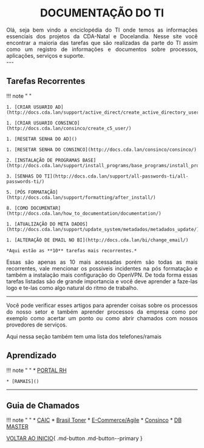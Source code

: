 <h1> 
  <center> 
  <b>DOCUMENTAÇÃO DO TI</b> 
  </center> 
</h1>

<div align="justify">
Olá, seja bem vindo a enciclopédia do TI onde temos as informações essenciais dos projetos da CDA-Natal e Docelandia. Nesse site você encontrar a maioria das tarefas que são realizadas da parte do TI assim como um registro de informações e documentos sobre processos, aplicações, serviços e suporte.   
</div>
--- 

## Tarefas Recorrentes  
!!! note " " 
    
    1. [CRIAR USUARIO AD](http://docs.cda.lan/support/active_direct/create_active_directory_user/)
    
    1. [CRIAR USUARIO CONSINCO](http://docs.cda.lan/consinco/create_c5_user/)
    
    1. [RESETAR SENHA DO AD]()
    
    1. [RESETAR SENHA DO CONSINCO](http://docs.cda.lan/consinco/consinco/)
    
    2. [INSTALAÇÃO DE PROGRAMAS BASE](http://docs.cda.lan/support/install_programs/base_programs/install_programs/)
    
    3. [SENHAS DO TI](http://docs.cda.lan/support/all-passwords-ti/all-passwords-ti/)
    
    5. [PÓS FORMATAÇÃO](http://docs.cda.lan/support/formatting/after_install/)
    
    8. [COMO DOCUMENTAR](http://docs.cda.lan/how_to_documentation/documentation/)
    
    1. [ATUALIZAÇÃO DO META DADOS](http://docs.cda.lan/support/update_system/metadados/metadados_update/)
    
    1. [ALTERAÇÃO DE EMAIL NO BI](http://docs.cda.lan/bi/change_email/)
    
    *Aqui estão as **10** tarefas mais recorrentes.*

<div align="justify">    
Essas são apenas as 10 mais acessadas porém são todas as mais recorrentes, vale mencionar os possiveis incidentes na pós formatação e também a instalação mais configuração do OpenVPN. De toda forma essas tarefas listadas são de grande importancia e você deve aprender a faze-las logo e te-las como algo natural do ritmo de trabalho.
</div>

---

<div align="justify">  
Você pode verificar esses artigos para aprender coisas sobre os processos do nosso setor e também aprender processos da empresa como por exemplo como acertar um ponto ou como abrir chamados com nossos provedores de serviços. 
</div>

Aqui nessa seção também tem uma lista dos telefones/ramais 

## Aprendizado
!!! note "  "
    * [PORTAL RH]()

    * [RAMAIS]()

---

## Guia de Chamados
!!! note " "
    * [CAIC]() 
    * [Brasil Toner]()
    * [E-Commerce/Agile]()
    * [Consinco]()
    * [DB MASTER]()

[VOLTAR AO INICIO](#){ .md-button .md-button--primary }